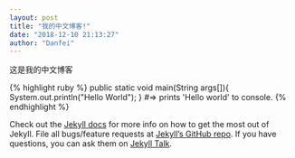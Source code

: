 ```yaml
---
layout: post
title: "我的中文博客!"
date: "2018-12-10 21:13:27"
author: "Danfei"
---
```


这是我的中文博客

{% highlight ruby %}
public static void main(String args[]){
	System.out.println("Hello World");
}
#=> prints 'Hello world' to console.
{% endhighlight %}

Check out the [Jekyll docs][jekyll-docs] for more info on how to get the most out of Jekyll. File all bugs/feature requests at [Jekyll’s GitHub repo][jekyll-gh]. If you have questions, you can ask them on [Jekyll Talk][jekyll-talk].

[jekyll-docs]: http://jekyllrb.com/docs/home
[jekyll-gh]:   https://github.com/jekyll/jekyll
[jekyll-talk]: https://talk.jekyllrb.com/
